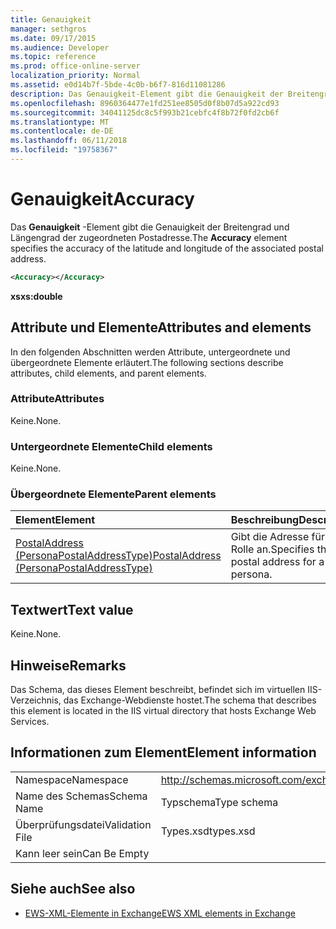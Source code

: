 ```yaml
---
title: Genauigkeit
manager: sethgros
ms.date: 09/17/2015
ms.audience: Developer
ms.topic: reference
ms.prod: office-online-server
localization_priority: Normal
ms.assetid: e0d14b7f-5bde-4c0b-b6f7-816d11081286
description: Das Genauigkeit-Element gibt die Genauigkeit der Breitengrad und Längengrad der zugeordneten Postadresse.
ms.openlocfilehash: 8960364477e1fd251ee8505d0f8b07d5a922cd93
ms.sourcegitcommit: 34041125dc8c5f993b21cebfc4f8b72f0fd2cb6f
ms.translationtype: MT
ms.contentlocale: de-DE
ms.lasthandoff: 06/11/2018
ms.locfileid: "19758367"
---
```

# <a name="accuracy"></a><span data-ttu-id="80297-103">Genauigkeit</span><span class="sxs-lookup"><span data-stu-id="80297-103">Accuracy</span></span>

<span data-ttu-id="80297-104">Das **Genauigkeit** -Element gibt die Genauigkeit der Breitengrad und Längengrad der zugeordneten Postadresse.</span><span class="sxs-lookup"><span data-stu-id="80297-104">The **Accuracy** element specifies the accuracy of the latitude and longitude of the associated postal address.</span></span> 
  
```XML
<Accuracy></Accuracy>
```

 <span data-ttu-id="80297-105">**xs**</span><span class="sxs-lookup"><span data-stu-id="80297-105">**xs:double**</span></span>
## <a name="attributes-and-elements"></a><span data-ttu-id="80297-106">Attribute und Elemente</span><span class="sxs-lookup"><span data-stu-id="80297-106">Attributes and elements</span></span>

<span data-ttu-id="80297-107">In den folgenden Abschnitten werden Attribute, untergeordnete und übergeordnete Elemente erläutert.</span><span class="sxs-lookup"><span data-stu-id="80297-107">The following sections describe attributes, child elements, and parent elements.</span></span>
  
### <a name="attributes"></a><span data-ttu-id="80297-108">Attribute</span><span class="sxs-lookup"><span data-stu-id="80297-108">Attributes</span></span>

<span data-ttu-id="80297-109">Keine.</span><span class="sxs-lookup"><span data-stu-id="80297-109">None.</span></span>
  
### <a name="child-elements"></a><span data-ttu-id="80297-110">Untergeordnete Elemente</span><span class="sxs-lookup"><span data-stu-id="80297-110">Child elements</span></span>

<span data-ttu-id="80297-111">Keine.</span><span class="sxs-lookup"><span data-stu-id="80297-111">None.</span></span>
  
### <a name="parent-elements"></a><span data-ttu-id="80297-112">Übergeordnete Elemente</span><span class="sxs-lookup"><span data-stu-id="80297-112">Parent elements</span></span>

|<span data-ttu-id="80297-113">**Element**</span><span class="sxs-lookup"><span data-stu-id="80297-113">**Element**</span></span>|<span data-ttu-id="80297-114">**Beschreibung**</span><span class="sxs-lookup"><span data-stu-id="80297-114">**Description**</span></span>|
|:-----|:-----|
|[<span data-ttu-id="80297-115">PostalAddress (PersonaPostalAddressType)</span><span class="sxs-lookup"><span data-stu-id="80297-115">PostalAddress (PersonaPostalAddressType)</span></span>](postaladdress-personapostaladdresstype.md) <br/> |<span data-ttu-id="80297-116">Gibt die Adresse für eine Rolle an.</span><span class="sxs-lookup"><span data-stu-id="80297-116">Specifies the postal address for a persona.</span></span>  <br/> |
   
## <a name="text-value"></a><span data-ttu-id="80297-117">Textwert</span><span class="sxs-lookup"><span data-stu-id="80297-117">Text value</span></span>

<span data-ttu-id="80297-118">Keine.</span><span class="sxs-lookup"><span data-stu-id="80297-118">None.</span></span>
  
## <a name="remarks"></a><span data-ttu-id="80297-119">Hinweise</span><span class="sxs-lookup"><span data-stu-id="80297-119">Remarks</span></span>

<span data-ttu-id="80297-120">Das Schema, das dieses Element beschreibt, befindet sich im virtuellen IIS-Verzeichnis, das Exchange-Webdienste hostet.</span><span class="sxs-lookup"><span data-stu-id="80297-120">The schema that describes this element is located in the IIS virtual directory that hosts Exchange Web Services.</span></span>
  
## <a name="element-information"></a><span data-ttu-id="80297-121">Informationen zum Element</span><span class="sxs-lookup"><span data-stu-id="80297-121">Element information</span></span>

|||
|:-----|:-----|
|<span data-ttu-id="80297-122">Namespace</span><span class="sxs-lookup"><span data-stu-id="80297-122">Namespace</span></span>  <br/> |http://schemas.microsoft.com/exchange/services/2006/types  <br/> |
|<span data-ttu-id="80297-123">Name des Schemas</span><span class="sxs-lookup"><span data-stu-id="80297-123">Schema Name</span></span>  <br/> |<span data-ttu-id="80297-124">Typschema</span><span class="sxs-lookup"><span data-stu-id="80297-124">Type schema</span></span>  <br/> |
|<span data-ttu-id="80297-125">Überprüfungsdatei</span><span class="sxs-lookup"><span data-stu-id="80297-125">Validation File</span></span>  <br/> |<span data-ttu-id="80297-126">Types.xsd</span><span class="sxs-lookup"><span data-stu-id="80297-126">types.xsd</span></span>  <br/> |
|<span data-ttu-id="80297-127">Kann leer sein</span><span class="sxs-lookup"><span data-stu-id="80297-127">Can Be Empty</span></span>  <br/> ||
   
## <a name="see-also"></a><span data-ttu-id="80297-128">Siehe auch</span><span class="sxs-lookup"><span data-stu-id="80297-128">See also</span></span>

- [<span data-ttu-id="80297-129">EWS-XML-Elemente in Exchange</span><span class="sxs-lookup"><span data-stu-id="80297-129">EWS XML elements in Exchange</span></span>](ews-xml-elements-in-exchange.md)

